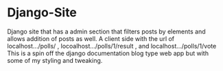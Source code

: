 # Django-Site
Django site that has a admin section that filters posts by elements and allows addition of posts as well.
A client side with the url of localhost.../polls/  , locoalhost.../polls/1/result , and localhost.../polls/1/vote
This is a spin off the django documentation blog type web app but with some of my styling and tweaking.

